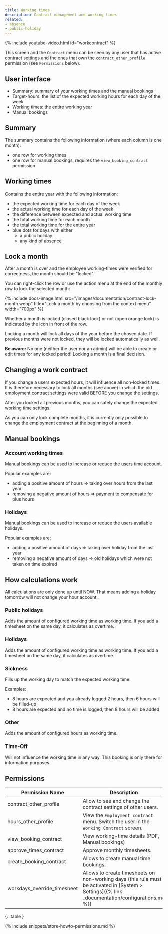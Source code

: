 ```yaml
---
title: Working times
description: Contract management and working times
related:
- absence
- public-holiday
---
```


{% include youtube-video.html id="workcontract" %}

This screen and the `Contract` menu can be seen by any user that has active contract settings and the ones that own the `contract_other_profile` permission (see `Permissions` below).

## User interface

- Summary: summary of your working times and the manual bookings
- Target-hours: the list of the expected working hours for each day of the week
- Working times: the entire working year
- Manual bookings

## Summary
 
The summary contains the following information (where each column is one month):
- one row for working times
- one row for manual bookings, requires the `view_booking_contract` permission

## Working times

Contains the entire year with the following information:
- the expected working time for each day of the week
- the actual working time for each day of the week
- the difference between expected and actual working time
- the total working time for each month
- the total working time for the entire year
- blue dots for days with either
  - a public holiday 
  - any kind of absence

## Lock a month

After a month is over and the employee working-times were verified for correctness, the month should be "locked".

You can right-click the row or use the action menu at the end of the monthly row to lock the selected month:

{% include docs-image.html src="/images/documentation/contract-lock-month.webp" title="Lock a month by choosing from the context menu" width="700px" %}

Whether a month is locked (closed black lock) or not (open orange lock) is indicated by the icon in front of the row.

Locking a month will lock all days of the year before the chosen date.
If previous months were not locked, they will be locked automatically as well.

**Be aware:** No one (neither the user nor an admin) will be able to create or edit times for any locked period! 
Locking a month is a final decision.

## Changing a work contract

If you change a users expected hours, it will influence all non-locked times.
It is therefore necessary to lock all months (see above) in which the old employment contract settings were valid BEFORE you change the settings.

After you locked all previous months, you can safely change the expected working time settings.

As you can only lock complete months, it is currently only possible to change the employment contract at the beginning of a month.

## Manual bookings

### Account working times

Manual bookings can be used to increase or reduce the users time account.

Popular examples are:
- adding a positive amount of hours => taking over hours from the last year
- removing a negative amount of hours => payment to compensate for plus hours

### Holidays

Manual bookings can be used to increase or reduce the users available holidays.

Popular examples are:
- adding a positive amount of days => taking over holiday from the last year
- removing a negative amount of days => old holidays which were not taken on time expired

## How calculations work

All calculations are only done up until NOW.
That means adding a holiday tomorrow will not change your hour account.

### Public holidays

Adds the amount of configured working time as working time.
If you add a timesheet on the same day, it calculates as overtime.

### Holidays

Adds the amount of configured working time as working time.
If you add a timesheet on the same day, it calculates as overtime.

### Sickness

Fills up the working day to match the expected working time.

Examples:
- 8 hours are expected and you already logged 2 hours, then 6 hours will be filled-up
- 8 hours are expected and no time is logged, then 8 hours will be added

### Other

Adds the amount of configured hours as working time.

### Time-Off

Will not influence the working time in any way.
This booking is only there for information purposes.

## Permissions

| Permission Name             | Description                                                                                                                                      |
|-----------------------------|--------------------------------------------------------------------------------------------------------------------------------------------------|
| contract_other_profile      | Allow to see and change the contract settings of other users.                                                                                    |
| hours_other_profile         | View the `Employment contract` menu. Switch the user in the `Working Contract` screen.                                                           |
| view_booking_contract       | View working-time details (PDF, Manual bookings)                                                                                                 |
| approve_times_contract      | Approve monthly timesheets.                                                                                                                      |
| create_booking_contract     | Allows to create manual time bookings.                                                                                                           |
| workdays_override_timesheet | Allows to create timesheets on non-working days (this rule must be activated in [System > Settings]({% link _documentation/configurations.md %}) |
{: .table }

{% include snippets/store-howto-permissions.md %}
